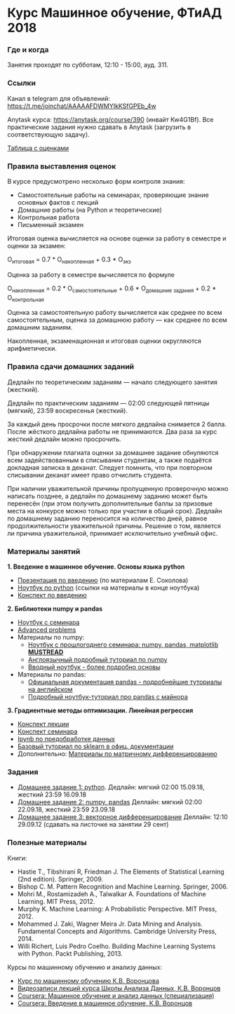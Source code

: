 # Курс Машинное обучение, ФТиАД 2018

### Где и когда
Занятия проходят по субботам, 12:10 - 15:00, ауд. 311.

### Ссылки
Канал в telegram для объявлений: https://t.me/joinchat/AAAAAFDWMYIkKSfGPEb_4w

Anytask курса: https://anytask.org/course/390 (инвайт Kw4G1Bf). Все практические задания нужно сдавать в Anytask (загрузить в соответствующую задачу).

[Таблица с оценками](https://docs.google.com/spreadsheets/d/1u832G7b9aRyayoncaKXr7XPD6WisDr85AYRBKSVCMq0/edit?usp=sharing)

### Правила выставления оценок
В курсе предусмотрено несколько форм контроля знания:
* Самостоятельные работы на семинарах, проверяющие знание основных фактов с лекций
* Домашние работы (на Python и теоретические)
* Контрольная работа
* Письменный экзамен

Итоговая оценка вычисляется на основе оценки за работу в семестре и оценки за экзамен:

O<sub>итоговая</sub> = 0.7 * O<sub>накопленная</sub> + 0.3 * О<sub>экз</sub>

Оценка за работу в семестре вычисляется по формуле

O<sub>накопленная</sub> = 0.2 * O<sub>самостоятельные</sub> + 0.6 * О<sub>домашние задания</sub> + 0.2 * О<sub>контрольная</sub>

Оценка за самостоятельную работу вычисляется как среднее по всем самостоятельным, оценка за домашнюю работу — как среднее по всем домашним заданиям.

Накопленная, экзаменационная и итоговая оценки округляются арифметически.

### Правила сдачи домашних заданий

Дедлайн по теоретическим заданиям — начало следующего занятия (жесткий).

Дедлайн по практическим заданиям — 02:00 следующей пятницы (мягкий), 23:59 воскресенья (жесткий). 

За каждый день просрочки после мягкого дедлайна снимается 2 балла. После жёсткого дедлайна работы не принимаются. Два раза за курс жесткий дедлайн можно просрочить.

При обнаружении плагиата оценки за домашнее задание обнуляются всем задействованным в списывании студентам, а также подаётся докладная записка в деканат. Следует помнить, что при повторном списывании деканат имеет право отчислить студента.

При наличии уважительной причины пропущенную проверочную можно написать позднее, а дедлайн по домашнему заданию может быть перенесён (при этом получить дополнительные баллы за призовые места на конкурсе можно только при участии в общий срок). Дедлайн по домашнему заданию переносится на количество дней, равное продолжительности уважительной причины. Решение о том, является ли причина уважительной, принимает исключительно учебный офис.

### Материалы занятий
__1. Введение в машинное обучение. Основы языка python__
* [Презентация по введению](https://github.com/ftad/ML2018/blob/master/materials/lesson1/lecture_intro.pdf) (по материалам Е. Соколова)
* [Ноутбук по python](https://github.com/ftad/ML2018/blob/master/materials/lesson1/Seminar_python.ipynb) (ссылки на материалы в конце ноутбука)
* [Конспект по введению](https://github.com/esokolov/ml-course-hse/blob/master/2018-fall/lecture-notes/lecture01-intro.pdf)

__2. Библиотеки numpy и pandas__
* [Ноутбук с семинара](https://github.com/ftad/ML2018/blob/master/materials/lesson/Numpy_pandas_seminar.ipynb)
* [Advanced problems](https://github.com/ftad/ML2018/blob/master/materials/lesson/problems_numpy.ipynb)
* Материалы по numpy:
    * [Ноутбук с прошлогоднего семинара: numpy, pandas, matplotlib __MUSTREAD__](https://github.com/nadiinchi/HSE_FCS_seminars/blob/master/materials/sem.01.ipynb)
    * [Англоязычный подробный туториал по numpy](http://nbviewer.jupyter.org/github/Atlas7/scipy-tentative-numpy-tutorials/blob/master/tentative-numpy-tutorial.ipynb)
    * [Вводный ноутбук - более подробно основы](https://github.com/nadiinchi/HSE_minor_DataAnalysis_seminars_iad16/blob/master/materials/Sem2_NumPy.ipynb)
*  Материалы по pandas:
    * [Официальная документация pandas - подробнейшие туториалы на английском](http://pandas.pydata.org/pandas-docs/stable/10min.html)
    * [Подробный ноутбук-туториал про pandas с майнора](https://github.com/nadiinchi/HSE_minor_DataAnalysis_seminars_iad16/blob/master/materials/Seminar3_pandas.ipynb)
    
__3. Градиентные методы оптимизации. Линейная регрессия__
* [Конспект лекции](https://github.com/esokolov/ml-course-hse/blob/master/2018-fall/lecture-notes/lecture02-linregr.pdf)
* [Конспект семинара](https://github.com/esokolov/ml-course-hse/blob/master/2018-fall/seminars/sem03-linregr.pdf)
* [Ipynb по предобработке данных](https://github.com/ftad/ML2018/blob/master/materials/lesson3/sem_preprocessing.ipynb)
* [Базовый туториал по sklearn в офиц. документации](http://scikit-learn.org/stable/tutorial/basic/tutorial.html)
* Дополнительно: [Материалы по матричному дифференцированию](https://www.cs.ox.ac.uk/files/723/NA-08-01.pdf)

### Задания
* [Домашнее задание 1: python](https://github.com/ftad/ML2018/blob/master/materials/lesson1/homework1.ipynb). Дедлайн: мягкий 02:00 15.09.18, жесткий 23:59 16.09.18
* [Домашнее задание 2: numpy, pandas](https://github.com/ftad/ML2018/blob/master/materials/lesson/homework2.ipynb) Деллайн: мягкий 02:00 22.09.18, жесткий 23:59 23.09.18
* [Домашнее задание 3: векторное дифференцирование](https://github.com/ftad/ML2018/blob/master/materials/lesson3/homework03-linreg.pdf) Деллайн: 12:10 29.09.12 (сдавать на листочке на занятии 29 сент)

### Полезные материалы
Книги:
* Hastie T., Tibshirani R, Friedman J. The Elements of Statistical Learning (2nd edition). Springer, 2009.
* Bishop C. M. Pattern Recognition and Machine Learning. Springer, 2006.
* Mohri M., Rostamizadeh A., Talwalkar A. Foundations of Machine Learning. MIT Press, 2012.
* Murphy K. Machine Learning: A Probabilistic Perspective. MIT Press, 2012.
* Mohammed J. Zaki, Wagner Meira Jr. Data Mining and Analysis. Fundamental Concepts and Algorithms. Cambridge University Press, 2014.
* Willi Richert, Luis Pedro Coelho. Building Machine Learning Systems with Python. Packt Publishing, 2013.

Курсы по машинному обучению и анализу данных:
* [Курс по машинному обучению К.В. Воронцова](http://www.machinelearning.ru/wiki/index.php?title=Машинное_обучение_%28курс_лекций%2C_К.В.Воронцов%29)
* [Видеозаписи лекций курса Школы Анализа Данных, К.В. Воронцов](https://yandexdataschool.ru/edu-process/courses/machine-learning)
* [Coursera: Машинное обучение и анализ данных (специализация)](https://www.coursera.org/specializations/machine-learning-data-analysis)
* [Coursera: Введение в машинное обучение, К.В. Воронцов](https://www.coursera.org/learn/introduction-machine-learning)

